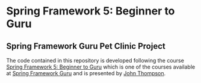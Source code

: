 # Spring Framework 5: Beginner to Guru
## Spring Framework Guru Pet Clinic Project

The code contained in this repository is developed following the course [Spring Framework 5: Beginner to Guru](https://www.udemy.com/course/spring-framework-5-beginner-to-guru) which is one of the courses available at [Spring Framework Guru](https://springframework.guru/) and is presented by [John Thompson](https://twitter.com/serge_a_storms).
